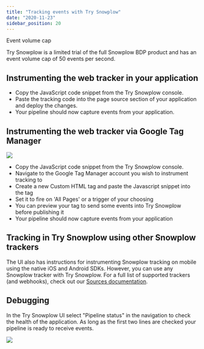 ```yaml
---
title: "Tracking events with Try Snowplow"
date: "2020-11-23"
sidebar_position: 20
---
```


Event volume cap

Try Snowplow is a limited trial of the full Snowplow BDP product and has an event volume cap of 50 events per second.

## Instrumenting the web tracker in your application

- Copy the JavaScript code snippet from the Try Snowplow console.
- Paste the tracking code into the page source <head> section of your application and deploy the changes.
- Your pipeline should now capture events from your application.

## Instrumenting the web tracker via Google Tag Manager

![](images/step3-2.gif)

- Copy the JavaScript code snippet from the Try Snowplow console.
- Navigate to the Google Tag Manager account you wish to instrument tracking to
- Create a new Custom HTML tag and paste the Javascript snippet into the tag
- Set it to fire on 'All Pages' or a trigger of your choosing
- You can preview your tag to send some events into Try Snowplow before publishing it
- Your pipeline should now capture events from your application

## Tracking in Try Snowplow using other Snowplow trackers

The UI also has instructions for instrumenting Snowplow tracking on mobile using the native iOS and Android SDKs. However, you can use any Snowplow tracker with Try Snowplow. For a full list of supported trackers (and webhooks), check out our [Sources documentation](/docs/migrated/collecting-data/collecting-from-own-applications/).

## Debugging

In the Try Snowplow UI select "Pipeline status" in the navigation to check the health of the application. As long as the first two lines are checked your pipeline is ready to receive events.

![](https://docs.snowplowanalytics.com/wp-content/uploads/sites/2/2020/10/Screen-Shot-2020-10-12-at-16.41.59.png?w=1024)
